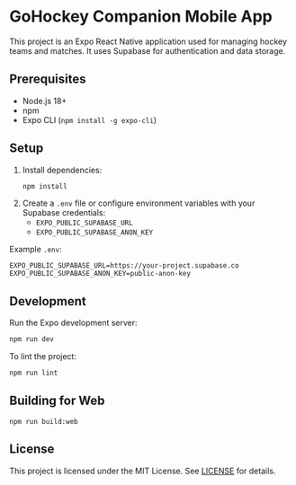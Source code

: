 # GoHockey Companion Mobile App

This project is an Expo React Native application used for managing hockey teams and matches. It uses Supabase for authentication and data storage.

## Prerequisites

- Node.js 18+
- npm
- Expo CLI (`npm install -g expo-cli`)

## Setup

1. Install dependencies:
   ```sh
   npm install
   ```
2. Create a `.env` file or configure environment variables with your Supabase credentials:
   - `EXPO_PUBLIC_SUPABASE_URL`
   - `EXPO_PUBLIC_SUPABASE_ANON_KEY`

Example `.env`:
```env
EXPO_PUBLIC_SUPABASE_URL=https://your-project.supabase.co
EXPO_PUBLIC_SUPABASE_ANON_KEY=public-anon-key
```

## Development

Run the Expo development server:
```sh
npm run dev
```

To lint the project:
```sh
npm run lint
```

## Building for Web

```
npm run build:web
```

## License

This project is licensed under the MIT License. See [LICENSE](LICENSE) for details.